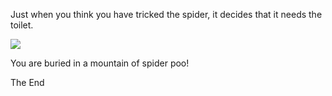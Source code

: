 Just when you think you have tricked the spider, it decides that it needs the toilet.

<img src="images/poo.png" class="right_50">

You are buried in a mountain of spider poo!

<div class="end">The End</div>
